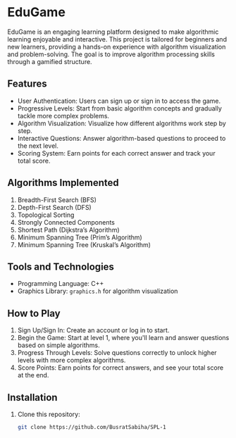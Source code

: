 # EduGame

EduGame is an engaging learning platform designed to make algorithmic learning enjoyable and interactive. This project is tailored for beginners and new learners, providing a hands-on experience with algorithm visualization and problem-solving. The goal is to improve algorithm processing skills through a gamified structure.

## Features
- User Authentication: Users can sign up or sign in to access the game.
- Progressive Levels: Start from basic algorithm concepts and gradually tackle more complex problems.
- Algorithm Visualization: Visualize how different algorithms work step by step.
- Interactive Questions: Answer algorithm-based questions to proceed to the next level.
- Scoring System: Earn points for each correct answer and track your total score.

## Algorithms Implemented
1. Breadth-First Search (BFS)
2. Depth-First Search (DFS)
3. Topological Sorting
4. Strongly Connected Components
5. Shortest Path (Dijkstra’s Algorithm)
6. Minimum Spanning Tree (Prim’s Algorithm)
7. Minimum Spanning Tree (Kruskal’s Algorithm)

## Tools and Technologies
- Programming Language: C++
- Graphics Library: `graphics.h` for algorithm visualization

## How to Play
1. Sign Up/Sign In: Create an account or log in to start.
2. Begin the Game: Start at level 1, where you'll learn and answer questions based on simple algorithms.
3. Progress Through Levels: Solve questions correctly to unlock higher levels with more complex algorithms.
4. Score Points: Earn points for correct answers, and see your total score at the end.

## Installation
1. Clone this repository:
   ```bash
   git clone https://github.com/BusratSabiha/SPL-1
